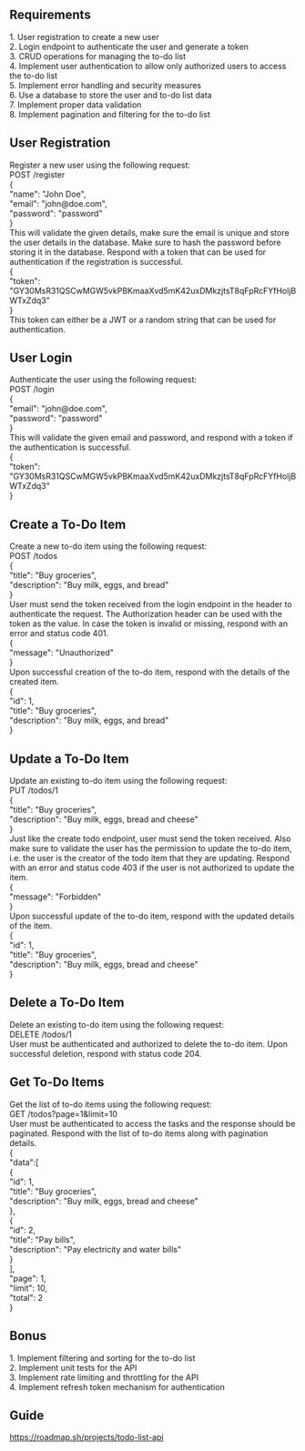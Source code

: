<h2>Requirements</h2>
<p>
1. User registration to create a new user<br>
2. Login endpoint to authenticate the user and generate a token<br>
3. CRUD operations for managing the to-do list<br>
4. Implement user authentication to allow only authorized users to access the to-do list<br>
5. Implement error handling and security measures<br>
6. Use a database to store the user and to-do list data<br>
7. Implement proper data validation<br>
8. Implement pagination and filtering for the to-do list<br>
</p>

<h2>User Registration</h2>
<p>
Register a new user using the following request:<br>
POST /register<br>
{<br>
    "name": "John Doe",<br>
    "email": "john@doe.com",<br>
    "password": "password"<br>
}<br>
This will validate the given details, make sure the email is unique and store the user details in the database. Make sure to 
hash the password before storing it in the database. Respond with a token that can be used for authentication if the registration is successful.<br>
{<br>
    "token": "GY30MsR31QSCwMGW5vkPBKmaaXvd5mK42uxDMkzjtsT8qFpRcFYfHoljBWTxZdq3"<br>
}<br>
This token can either be a JWT or a random string that can be used for authentication.<br>
</p>

<h2>User Login</h2>
<p>
Authenticate the user using the following request:<br>
POST /login<br>
{<br>
    "email": "john@doe.com",<br>
    "password": "password"<br>
}<br>
This will validate the given email and password, and respond with a token if the authentication is successful.<br>
{<br>
    "token": "GY30MsR31QSCwMGW5vkPBKmaaXvd5mK42uxDMkzjtsT8qFpRcFYfHoljBWTxZdq3"<br>
}<br>
</p>

<h2>Create a To-Do Item</h2>
<p>
Create a new to-do item using the following request:<br>
POST /todos<br>
{<br>
    "title": "Buy groceries",<br>
    "description": "Buy milk, eggs, and bread"<br>
}<br>
User must send the token received from the login endpoint in the header to authenticate the request. The Authorization header 
can be used with the token as the value. In case the token is invalid or missing, respond with an error and status code 401.
<br>
{<br>
    "message": "Unauthorized"<br>
}<br>
Upon successful creation of the to-do item, respond with the details of the created item.<br>
{<br>
    "id": 1,<br>
    "title": "Buy groceries",<br>
    "description": "Buy milk, eggs, and bread"<br>
}<br>
</p>

<h2>Update a To-Do Item</h2>
<p>
Update an existing to-do item using the following request:<br>
PUT /todos/1<br>
{<br>
    "title": "Buy groceries",<br>
    "description": "Buy milk, eggs, bread and cheese"<br>
}<br>
Just like the create todo endpoint, user must send the token received. Also make sure to validate the user has the permission to update the to-do item, i.e. the user is the creator of the todo item that they are updating. Respond with an error and status code 403 if the user is not authorized to update the item.<br>
{<br>
    "message": "Forbidden"<br>
}<br>
Upon successful update of the to-do item, respond with the updated details of the item.<br>
{<br>
    "id": 1,<br>
    "title": "Buy groceries",<br>
    "description": "Buy milk, eggs, bread and cheese"<br>
}<br>
</p>

<h2>Delete a To-Do Item</h2>
<p>
Delete an existing to-do item using the following request:<br>
DELETE /todos/1<br>
User must be authenticated and authorized to delete the to-do item. Upon successful deletion, respond with status code 204.<br>
</p>

<h2>Get To-Do Items</h2>
<p>
Get the list of to-do items using the following request:<br>
GET /todos?page=1&limit=10<br>
User must be authenticated to access the tasks and the response should be paginated. Respond with the list of to-do items along with pagination details.<br>
{<br>
    "data":[<br>
        {<br>
            "id": 1,<br>
            "title": "Buy groceries",<br>
            "description": "Buy milk, eggs, bread and cheese"<br>
        },<br>
        {<br>
            "id": 2,<br>
            "title": "Pay bills",<br>
            "description": "Pay electricity and water bills"<br>
        }<br>
    ],<br>
    "page": 1,<br>
    "limit": 10,<br>
    "total": 2<br>
}<br>
</p>

<h2>Bonus</h2>
<p>
1. Implement filtering and sorting for the to-do list<br>
2. Implement unit tests for the API<br>
3. Implement rate limiting and throttling for the API<br>
4. Implement refresh token mechanism for authentication<br>
</p>

<h2>Guide</h2>
<a href="https://roadmap.sh/projects/todo-list-api">https://roadmap.sh/projects/todo-list-api</a>